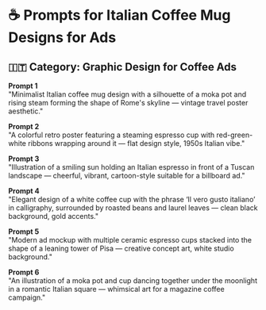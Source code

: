 # ☕ Prompts for Italian Coffee Mug Designs for Ads

## 🇮🇹 Category: Graphic Design for Coffee Ads

**Prompt 1**  
"Minimalist Italian coffee mug design with a silhouette of a moka pot and rising steam forming the shape of Rome's skyline — vintage travel poster aesthetic."

**Prompt 2**  
"A colorful retro poster featuring a steaming espresso cup with red-green-white ribbons wrapping around it — flat design style, 1950s Italian vibe."

**Prompt 3**  
"Illustration of a smiling sun holding an Italian espresso in front of a Tuscan landscape — cheerful, vibrant, cartoon-style suitable for a billboard ad."

**Prompt 4**  
"Elegant design of a white coffee cup with the phrase ‘Il vero gusto italiano’ in calligraphy, surrounded by roasted beans and laurel leaves — clean black background, gold accents."

**Prompt 5**  
"Modern ad mockup with multiple ceramic espresso cups stacked into the shape of a leaning tower of Pisa — creative concept art, white studio background."

**Prompt 6**  
"An illustration of a moka pot and cup dancing together under the moonlight in a romantic Italian square — whimsical art for a magazine coffee campaign."